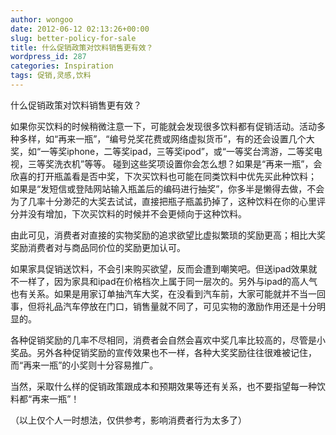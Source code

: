```yaml
---
author: wongoo
date: 2012-06-12 02:13:26+00:00
slug: better-policy-for-sale
title: 什么促销政策对饮料销售更有效？
wordpress_id: 287
categories: Inspiration
tags: 促销,灵感,饮料
---
```


什么促销政策对饮料销售更有效？

如果你买饮料的时候稍微注意一下，可能就会发现很多饮料都有促销活动。活动多种多样，如“再来一瓶”，“编号兑奖花费或网络虚拟货币”，有的还会设置几个大奖，如“一等奖iphone，二等奖ipad，三等奖ipod”，或“一等奖台湾游，二等奖电视，三等奖洗衣机”等等。
碰到这些奖项设置你会怎么想？如果是“再来一瓶”，会欣喜的打开瓶盖看是否中奖，下次买饮料也可能在同类饮料中优先买此种饮料； 如果是“发短信或登陆网站输入瓶盖后的编码进行抽奖”，你多半是懒得去做，不会为了几率十分渺茫的大奖去试试，直接把瓶子瓶盖扔掉了，这种饮料在你的心里评分并没有增加，下次买饮料的时候并不会更倾向于这种饮料。

由此可见，消费者对直接的实物奖励的追求欲望比虚拟繁琐的奖励更高；相比大奖奖励消费者对与商品同价位的奖励更加认可。

如果家具促销送饮料，不会引来购买欲望，反而会遭到嘲笑吧。但送ipad效果就不一样了，因为家具和ipad在价格档次上属于同一层次的。另外与ipad的高人气也有关系。如果是用家订单抽汽车大奖，在没看到汽车前，大家可能就并不当一回事，但将礼品汽车停放在门口，销售量就不同了，可见实物的激励作用还是十分明显的。

各种促销奖励的几率不尽相同，消费者会自然会喜欢中奖几率比较高的，尽管是小奖品。另外各种促销奖励的宣传效果也不一样，各种大奖奖励往往很难被记住，而“再来一瓶”的小奖则十分容易推广。

当然，采取什么样的促销政策跟成本和预期效果等还有关系，也不要指望每一种饮料都“再来一瓶”！

（以上仅个人一时想法，仅供参考，影响消费者行为太多了）

